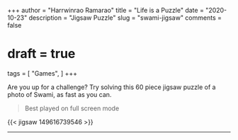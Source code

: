 +++
author = "Harrwinrao Ramarao"
title = "Life is a Puzzle"
date = "2020-10-23"
description = "Jigsaw Puzzle"
slug = "swami-jigsaw"
comments = false
# draft = true
tags = [
    "Games",
]
+++

Are you up for a challenge? Try solving this 60 piece jigsaw puzzle of a photo of Swami, as fast as you can. 

> Best played on full screen mode

{{< jigsaw 149616739546 >}}

---